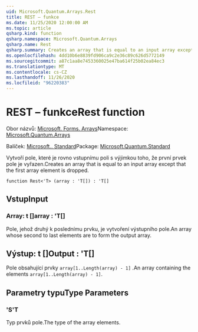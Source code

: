 ```yaml
---
uid: Microsoft.Quantum.Arrays.Rest
title: REST – funkce
ms.date: 11/25/2020 12:00:00 AM
ms.topic: article
qsharp.kind: function
qsharp.namespace: Microsoft.Quantum.Arrays
qsharp.name: Rest
qsharp.summary: Creates an array that is equal to an input array except that the first array element is dropped.
ms.openlocfilehash: 4dd10b6e8839fd906ca9c2e36c89c626d5772149
ms.sourcegitcommit: a87c1aa8e7453360025e47ba614f25b02ea84ec3
ms.translationtype: MT
ms.contentlocale: cs-CZ
ms.lasthandoff: 11/26/2020
ms.locfileid: "96220383"
---
```

# <a name="rest-function"></a><span data-ttu-id="b77fa-102">REST – funkce</span><span class="sxs-lookup"><span data-stu-id="b77fa-102">Rest function</span></span>

<span data-ttu-id="b77fa-103">Obor názvů: [Microsoft. Forms. Arrays](xref:Microsoft.Quantum.Arrays)</span><span class="sxs-lookup"><span data-stu-id="b77fa-103">Namespace: [Microsoft.Quantum.Arrays](xref:Microsoft.Quantum.Arrays)</span></span>

<span data-ttu-id="b77fa-104">Balíček: [Microsoft.. Standard](https://nuget.org/packages/Microsoft.Quantum.Standard)</span><span class="sxs-lookup"><span data-stu-id="b77fa-104">Package: [Microsoft.Quantum.Standard](https://nuget.org/packages/Microsoft.Quantum.Standard)</span></span>


<span data-ttu-id="b77fa-105">Vytvoří pole, které je rovno vstupnímu poli s výjimkou toho, že první prvek pole je vyřazen.</span><span class="sxs-lookup"><span data-stu-id="b77fa-105">Creates an array that is equal to an input array except that the first array element is dropped.</span></span>

```qsharp
function Rest<'T> (array : 'T[]) : 'T[]
```


## <a name="input"></a><span data-ttu-id="b77fa-106">Vstup</span><span class="sxs-lookup"><span data-stu-id="b77fa-106">Input</span></span>

### <a name="array--t"></a><span data-ttu-id="b77fa-107">Array: t []</span><span class="sxs-lookup"><span data-stu-id="b77fa-107">array : 'T[]</span></span>

<span data-ttu-id="b77fa-108">Pole, jehož druhý k poslednímu prvku, je vytvoření výstupního pole.</span><span class="sxs-lookup"><span data-stu-id="b77fa-108">An array whose second to last elements are to form the output array.</span></span>



## <a name="output--t"></a><span data-ttu-id="b77fa-109">Výstup: t []</span><span class="sxs-lookup"><span data-stu-id="b77fa-109">Output : 'T[]</span></span>

<span data-ttu-id="b77fa-110">Pole obsahující prvky `array[1..Length(array) - 1]` .</span><span class="sxs-lookup"><span data-stu-id="b77fa-110">An array containing the elements `array[1..Length(array) - 1]`.</span></span>

## <a name="type-parameters"></a><span data-ttu-id="b77fa-111">Parametry typu</span><span class="sxs-lookup"><span data-stu-id="b77fa-111">Type Parameters</span></span>

### <a name="t"></a><span data-ttu-id="b77fa-112">'S</span><span class="sxs-lookup"><span data-stu-id="b77fa-112">'T</span></span>

<span data-ttu-id="b77fa-113">Typ prvků pole.</span><span class="sxs-lookup"><span data-stu-id="b77fa-113">The type of the array elements.</span></span>